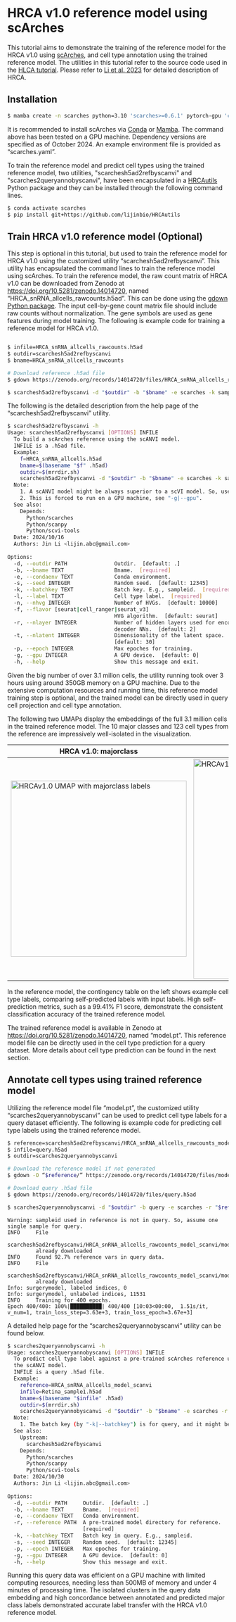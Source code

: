 # HRCA v1.0 reference model using scArches

This tutorial aims to demonstrate the training of the reference model for the HRCA v1.0 using [scArches](https://docs.scarches.org/en/latest/index.html), and cell type annotation using the trained reference model. The utilities in this tutorial refer to the source code used in the [HLCA tutorial](https://docs.scarches.org/en/latest/hlca_map_classify.html). Please refer to [Li et al. 2023](https://doi.org/10.1101/2023.11.07.566105) for detailed description of HRCA.

## Installation

```Bash
$ mamba create -n scarches python=3.10 'scarches>=0.6.1' pytorch-gpu 'chex>=0.1.87' 'jax>=0.4.31' 'jaxlib>=0.4.31' 'scvi-tools>=1.2.0' 'scanpy>=1.10.3'
```

It is recommended to install scArches via [Conda](https://docs.conda.io/en/latest/miniconda.html) or [Mamba](https://anaconda.org/conda-forge/mamba). The command above has been tested on a GPU machine. Dependency versions are specified as of October 2024. An example environment file is provided as “scarches.yaml”.

To train the reference model and predict cell types using the trained reference model, two utilities, "scarchesh5ad2refbyscanvi" and "scarches2queryannobyscanvi", have been encapsulated in a [HRCAutils](https://github.com/lijinbio/HRCAutils) Python package and they can be installed through the following command lines.

```Bash
$ conda activate scarches
$ pip install git+https://github.com/lijinbio/HRCAutils
```

## Train HRCA v1.0 reference model (Optional)

This step is optional in this tutorial, but used to train the reference model for HRCA v1.0 using the customized utility “scarchesh5ad2refbyscanvi”. This utility has encapsulated the command lines to train the reference model using scArches. To train the reference model, the raw count matrix of HRCA v1.0 can be downloaded from Zenodo at https://doi.org/10.5281/zenodo.14014720, named “HRCA_snRNA_allcells_rawcounts.h5ad”. This can be done using the [gdown Python package](https://anaconda.org/conda-forge/gdown). The input cell-by-gene count matrix file should include raw counts without normalization. The gene symbols are used as gene features during model training. The following is example code for training a reference model for HRCA v1.0.

```Bash

$ infile=HRCA_snRNA_allcells_rawcounts.h5ad
$ outdir=scarchesh5ad2refbyscanvi
$ bname=HRCA_snRNA_allcells_rawcounts

# Download reference .h5ad file
$ gdown https://zenodo.org/records/14014720/files/HRCA_snRNA_allcells_rawcounts.h5ad

$ scarchesh5ad2refbyscanvi -d "$outdir" -b "$bname" -e scarches -k sampleid -l celltype -n 10000 -- "$infile"
```

The following is the detailed description from the help page of the “scarchesh5ad2refbyscanvi” utility.

```Bash
$ scarchesh5ad2refbyscanvi -h
Usage: scarchesh5ad2refbyscanvi [OPTIONS] INFILE
  To build a scArches reference using the scANVI model.
  INFILE is a .h5ad file.
  Example:
    f=HRCA_snRNA_allcells.h5ad
    bname=$(basename "$f" .h5ad)
    outdir=$(mrrdir.sh)
    scarchesh5ad2refbyscanvi -d "$outdir" -b "$bname" -e scarches -k sampleid -l celltype -n 10000 -- "$f"
  Note:
    1. A scANVI model might be always superior to a scVI model. So, use the scANVI model for now. (TODO: scVI model)
    2. This is forced to run on a GPU machine, see "-g|--gpu".
  See also:
    Depends:
      Python/scarches
      Python/scanpy
      Python/scvi-tools
  Date: 2024/10/16
  Authors: Jin Li <lijin.abc@gmail.com>
          
Options:
  -d, --outdir PATH               Outdir.  [default: .]
  -b, --bname TEXT                Bname.  [required]
  -e, --condaenv TEXT             Conda environment.
  -s, --seed INTEGER              Random seed.  [default: 12345]
  -k, --batchkey TEXT             Batch key. E.g., sampleid.  [required]
  -l, --label TEXT                Cell type label.  [required]
  -n, --nhvg INTEGER              Number of HVGs.  [default: 10000]
  -f, --flavor [seurat|cell_ranger|seurat_v3]
                                  HVG algorithm.  [default: seurat]
  -r, --nlayer INTEGER            Number of hidden layers used for encoder and
                                  decoder NNs.  [default: 2]
  -t, --nlatent INTEGER           Dimensionality of the latent space.
                                  [default: 30]
  -p, --epoch INTEGER             Max epoches for training.
  -g, --gpu INTEGER               A GPU device.  [default: 0]
  -h, --help                      Show this message and exit.
```

Given the big number of over 3.1 millon cells, the utility running took over 3 hours using around 350GB memory on a GPU machine. Due to the extensive computation resources and running time, this reference model training step is optional, and the trained model can be directly used in query cell projection and cell type annotation.

The following two UMAPs display the embeddings of the full 3.1 million cells in the trained reference model. The 10 major classes and 123 cell types from the reference are impressively well-isolated in the visualization.

| HRCA v1.0: majorclass | HRCA v1.0: cell type |
|---------|---------|
| <img src="figures/umapHRCA_snRNA_allcells_rawcounts_umap_majorclass_wolabel.png" alt="HRCAv1.0 UMAP with majorclass labels" width="400"> | <img src="figures/umapHRCA_snRNA_allcells_rawcounts_umap_celltype_wolabel.png" alt="HRCAv1.0 UMAP with cell type labels" width="500"> |

In the reference model, the contingency table on the left shows example cell type labels, comparing self-predicted labels with input labels. High self-prediction metrics, such as a 99.41% F1 score, demonstrate the consistent classification accuracy of the trained reference model.



The trained reference model is available in Zenodo at https://doi.org/10.5281/zenodo.14014720, named “model.pt”. This reference model file can be directly used in the cell type prediction for a query dataset. More details about cell type prediction can be found in the next section.

## Annotate cell types using trained reference model

Utilizing the reference model file “model.pt”, the customized utility “scarches2queryannobyscanvi” can be used to predict cell type labels for a query dataset efficiently. The following is example code for predicting cell type labels using the trained reference model.

```Bash
$ reference=scarchesh5ad2refbyscanvi/HRCA_snRNA_allcells_rawcounts_model_scanvi
$ infile=query.h5ad
$ outdir=scarches2queryannobyscanvi

# Download the reference model if not generated
$ gdown -O “$reference/” https://zenodo.org/records/14014720/files/model.pt

# Download query .h5ad file
$ gdown https://zenodo.org/records/14014720/files/query.h5ad

$ scarches2queryannobyscanvi -d "$outdir" -b query -e scarches -r "$reference" -- "$infile"
```

```
Warning: sampleid used in reference is not in query. So, assume one single sample for query.
INFO     File                                                                   
         scarchesh5ad2refbyscanvi/HRCA_snRNA_allcells_rawcounts_model_scanvi/model.pt       
         already downloaded                                                     
INFO     Found 92.7% reference vars in query data.                              
INFO     File                                                                   
         scarchesh5ad2refbyscanvi/HRCA_snRNA_allcells_rawcounts_model_scanvi/model.pt       
         already downloaded                                                     
Info: surgerymodel, labeled indices, 0
Info: surgerymodel, unlabeled indices, 11531
INFO     Training for 400 epochs.                                               
Epoch 400/400: 100%|██████████| 400/400 [10:03<00:00,  1.51s/it, v_num=1, train_loss_step=3.63e+3, train_loss_epoch=3.67e+3]
```

A detailed help page for the “scarches2queryannobyscanvi” utility can be found below.

```Bash
$ scarches2queryannobyscanvi -h
Usage: scarches2queryannobyscanvi [OPTIONS] INFILE
  To predict cell type label against a pre-trained scArches reference using
  the scANVI model.
  INFILE is a query .h5ad file.
  Example:
    reference=HRCA_snRNA_allcells_model_scanvi
    infile=Retina_sample1.h5ad
    bname=$(basename "$infile" .h5ad)
    outdir=$(mrrdir.sh)
    scarches2queryannobyscanvi -d "$outdir" -b "$bname" -e scarches -r "$reference" -k sampleid -- "$infile"
  Note:
    1. The batch key (by "-k|--batchkey") is for query, and it might be different from the batch_key used in the reference. Internally, the reference batch_key will be added to the query.
  See also:
    Upstream:
      scarchesh5ad2refbyscanvi
    Depends:
      Python/scarches
      Python/scanpy
      Python/scvi-tools
  Date: 2024/10/30
  Authors: Jin Li <lijin.abc@gmail.com>
          
Options:
  -d, --outdir PATH     Outdir.  [default: .]
  -b, --bname TEXT      Bname.  [required]
  -e, --condaenv TEXT   Conda environment.
  -r, --reference PATH  A pre-trained model directory for reference.
                        [required]
  -k, --batchkey TEXT   Batch key in query. E.g., sampleid.
  -s, --seed INTEGER    Random seed.  [default: 12345]
  -p, --epoch INTEGER   Max epoches for training.
  -g, --gpu INTEGER     A GPU device.  [default: 0]
  -h, --help            Show this message and exit.
```

Running this query data was efficient on a GPU machine with limited computing resources, needing less than 500MB of memory and under 4 minutes of processing time. The isolated clusters in the query data embedding and high concordance between annotated and predicted major class labels demonstrated accurate label transfer with the HRCA v1.0 reference model.


